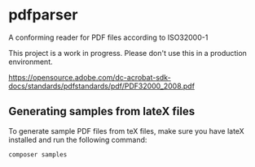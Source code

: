 # pdfparser

A conforming reader for PDF files according to ISO32000-1

This project is a work in progress. Please don't use this in a production environment.

https://opensource.adobe.com/dc-acrobat-sdk-docs/standards/pdfstandards/pdf/PDF32000_2008.pdf

## Generating samples from lateX files

To generate sample PDF files from teX files, make sure you have lateX installed and run the following command:

```composer samples```
